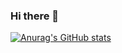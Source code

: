 ### Hi there 👋
[![Anurag's GitHub stats](https://github-readme-stats.vercel.app/api?username=diable201)](https://github.com/anuraghazra/github-readme-stats)
<!--
**diable201/diable201** is a ✨ _special_ ✨ repository because its `README.md` (this file) appears on your GitHub profile.

Here are some ideas to get you started:

- 🔭 I’m currently working on ...
- 🌱 I’m currently learning ...
- 👯 I’m looking to collaborate on ...
- 🤔 I’m looking for help with ...
- 💬 Ask me about ...
- 📫 How to reach me: ...
- 😄 Pronouns: ...
- ⚡ Fun fact: ...
-->
